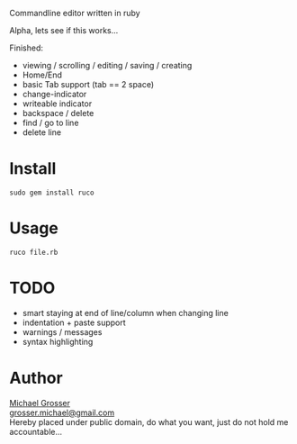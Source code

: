 Commandline editor written in ruby

Alpha, lets see if this works...

Finished:

 - viewing / scrolling / editing / saving / creating
 - Home/End
 - basic Tab support (tab == 2 space)
 - change-indicator
 - writeable indicator
 - backspace / delete
 - find / go to line
 - delete line

Install
=======
    sudo gem install ruco

Usage
=====
    ruco file.rb

TODO
=====
 - smart staying at end of line/column when changing line
 - indentation + paste support
 - warnings / messages
 - syntax highlighting

Author
======
[Michael Grosser](http://grosser.it)  
grosser.michael@gmail.com  
Hereby placed under public domain, do what you want, just do not hold me accountable...
